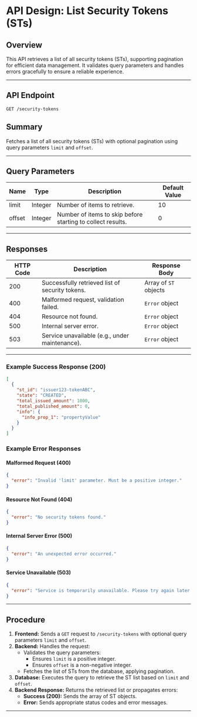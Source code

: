 

# API Design: List Security Tokens (STs)

## Overview
This API retrieves a list of all security tokens (STs), supporting pagination for efficient data management. It validates query parameters and handles errors gracefully to ensure a reliable experience.

---

## **API Endpoint**
`GET /security-tokens`

## **Summary**
Fetches a list of all security tokens (STs) with optional pagination using query parameters `limit` and `offset`.

---

## **Query Parameters**

| Name    | Type     | Description                                                | Default Value |
|---------|----------|------------------------------------------------------------|---------------|
| limit   | Integer  | Number of items to retrieve.                               | 10            |
| offset  | Integer  | Number of items to skip before starting to collect results.| 0             |

---

## **Responses**

| HTTP Code | Description                                    | Response Body       |
|-----------|------------------------------------------------|---------------------|
| 200       | Successfully retrieved list of security tokens.| Array of `ST` objects|
| 400       | Malformed request, validation failed.          | `Error` object      |
| 404       | Resource not found.                           | `Error` object      |
| 500       | Internal server error.                        | `Error` object      |
| 503       | Service unavailable (e.g., under maintenance).| `Error` object      |

---

### **Example Success Response (200)**

```json
[
  {
    "st_id": "issuer123-tokenABC",
    "state": "CREATED",
    "total_issued_amount": 1000,
    "total_published_amount": 0,
    "info": {
      "info_prop_1": "propertyValue"
    }
  }
]
```

### **Example Error Responses**

#### **Malformed Request (400)**
```json
{
  "error": "Invalid 'limit' parameter. Must be a positive integer."
}
```

#### **Resource Not Found (404)**
```json
{
  "error": "No security tokens found."
}
```

#### **Internal Server Error (500)**
```json
{
  "error": "An unexpected error occurred."
}
```

#### **Service Unavailable (503)**
```json
{
  "error": "Service is temporarily unavailable. Please try again later."
}
```

---

## **Procedure**

1. **Frontend:** Sends a `GET` request to `/security-tokens` with optional query parameters `limit` and `offset`.
2. **Backend:** Handles the request:
   - Validates the query parameters:
     - Ensures `limit` is a positive integer.
     - Ensures `offset` is a non-negative integer.
   - Fetches the list of STs from the database, applying pagination.
3. **Database:** Executes the query to retrieve the ST list based on `limit` and `offset`.
4. **Backend Response:** Returns the retrieved list or propagates errors:
   - **Success (200):** Sends the array of ST objects.
   - **Error:** Sends appropriate status codes and error messages.

---
